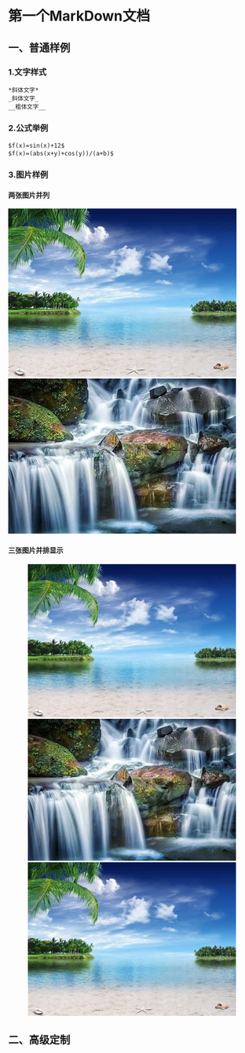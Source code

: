
# 第一个MarkDown文档
## 一、普通样例
### 1.文字样式
    *斜体文字*  
    _斜体文字_  
    __粗体文字__

### 2.公式举例
    $f(x)=sin(x)+12$  
    $f(x)=(abs(x+y)+cos(y))/(a+b)$  


### 3.图片样例
#### 两张图片并列
![alt tidaiwenzi](../res/pic/pic1.jpeg "样例图片")![alt pic2](../res/pic/pic2.jpeg "样例图片2")

#### 三张图片并排显示
<figure class="third">
    <img src="../res/pic/pic1.jpeg"><img src="../res/pic/pic2.jpeg"><img src="../res/pic/pic1.jpeg">
</figure>

## 二、高级定制